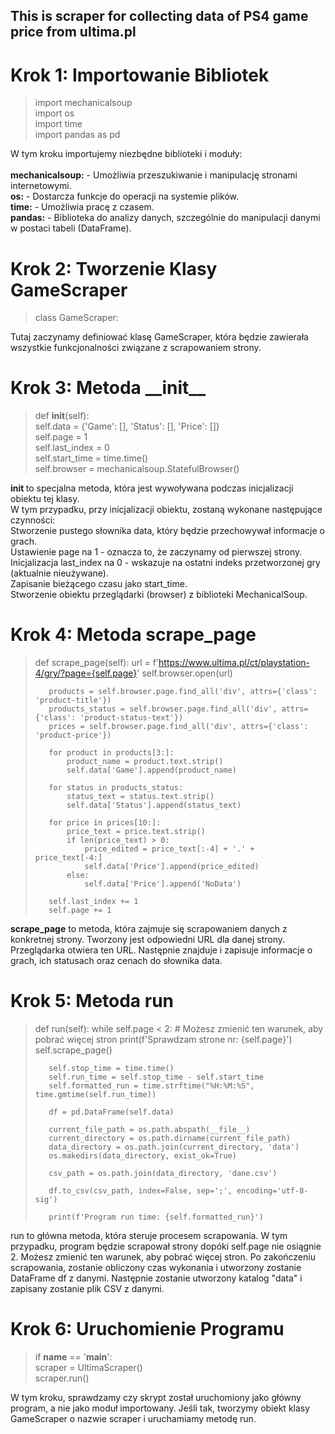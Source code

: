## This is scraper for collecting data of PS4 game price from ultima.pl

<h1>Krok 1: Importowanie Bibliotek</h1>

>    import mechanicalsoup<br>
>    import os<br>
>    import time<br>
>    import pandas as pd

W tym kroku importujemy niezbędne biblioteki i moduły:<br><br>
<b>mechanicalsoup:</b> - Umożliwia przeszukiwanie i manipulację stronami internetowymi.<br>
<b>os:</b> - Dostarcza funkcje do operacji na systemie plików.<br>
<b>time:</b> - Umożliwia pracę z czasem.<br>
<b>pandas:</b> - Biblioteka do analizy danych, szczególnie do manipulacji danymi w postaci tabeli (DataFrame).<br>

<h1>Krok 2: Tworzenie Klasy GameScraper</h1>

>    class GameScraper:

Tutaj zaczynamy definiować klasę GameScraper, która będzie zawierała wszystkie funkcjonalności związane z scrapowaniem strony.

<h1>Krok 3: Metoda __init__</h1>

>    def __init__(self):<br>
>        self.data = {'Game': [], 'Status': [], 'Price': []}<br>
>        self.page = 1<br>
>        self.last_index = 0<br>
>        self.start_time = time.time()<br>
>        self.browser = mechanicalsoup.StatefulBrowser()<br>

<b>__init__ </b>to specjalna metoda, która jest wywoływana podczas inicjalizacji obiektu tej klasy.<br>
W tym przypadku, przy inicjalizacji obiektu, zostaną wykonane następujące czynności:<br>
Stworzenie pustego słownika data, który będzie przechowywał informacje o grach.<br>
Ustawienie page na 1 - oznacza to, że zaczynamy od pierwszej strony.<br>
Inicjalizacja last_index na 0 - wskazuje na ostatni indeks przetworzonej gry (aktualnie nieużywane).<br>
Zapisanie bieżącego czasu jako start_time.<br>
Stworzenie obiektu przeglądarki (browser) z biblioteki MechanicalSoup.<br>


<h1>Krok 4: Metoda scrape_page</h1>

>    def scrape_page(self):
>        url = f'https://www.ultima.pl/ct/playstation-4/gry/?page={self.page}'
>        self.browser.open(url)
>
>        products = self.browser.page.find_all('div', attrs={'class': 'product-title'})
>        products_status = self.browser.page.find_all('div', attrs={'class': 'product-status-text'})
>        prices = self.browser.page.find_all('div', attrs={'class': 'product-price'})
>
>        for product in products[3:]:
>            product_name = product.text.strip()
>            self.data['Game'].append(product_name)
>
>        for status in products_status:
>            status_text = status.text.strip()
>            self.data['Status'].append(status_text)
>
>        for price in prices[10:]:
>            price_text = price.text.strip()
>            if len(price_text) > 0:
>                price_edited = price_text[:-4] + '.' + price_text[-4:]
>                self.data['Price'].append(price_edited)
>            else:
>                self.data['Price'].append('NoData')
>
>        self.last_index += 1
>        self.page += 1

<b>scrape_page</b> to metoda, która zajmuje się scrapowaniem danych z konkretnej strony.
Tworzony jest odpowiedni URL dla danej strony.
Przeglądarka otwiera ten URL.
Następnie znajduje i zapisuje informacje o grach, ich statusach oraz cenach do słownika data.


<h1>Krok 5: Metoda run</h1>

>    def run(self):
>        while self.page < 2:  # Możesz zmienić ten warunek, aby pobrać więcej stron
>            print(f'Sprawdzam strone nr: {self.page}')
>            self.scrape_page()
>
>        self.stop_time = time.time()
>        self.run_time = self.stop_time - self.start_time
>        self.formatted_run = time.strftime("%H:%M:%S", time.gmtime(self.run_time))
>
>        df = pd.DataFrame(self.data)
>
>        current_file_path = os.path.abspath(__file__)
>        current_directory = os.path.dirname(current_file_path)
>        data_directory = os.path.join(current_directory, 'data')
>        os.makedirs(data_directory, exist_ok=True)
>
>        csv_path = os.path.join(data_directory, 'dane.csv')
>
>        df.to_csv(csv_path, index=False, sep=';', encoding='utf-8-sig')
>
>        print(f'Program run time: {self.formatted_run}')

run to główna metoda, która steruje procesem scrapowania.
W tym przypadku, program będzie scrapował strony dopóki self.page nie osiągnie 2. Możesz zmienić ten warunek, aby pobrać więcej stron.
Po zakończeniu scrapowania, zostanie obliczony czas wykonania i utworzony zostanie DataFrame df z danymi.
Następnie zostanie utworzony katalog "data" i zapisany zostanie plik CSV z danymi.

<h1>Krok 6: Uruchomienie Programu</h1>

>   if __name__ == '__main__':<br>
>    scraper = UltimaScraper()<br>
>    scraper.run()<br>

W tym kroku, sprawdzamy czy skrypt został uruchomiony jako główny program, a nie jako moduł importowany.
Jeśli tak, tworzymy obiekt klasy GameScraper o nazwie scraper i uruchamiamy metodę run.